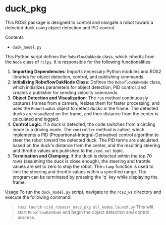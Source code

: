# duck_pkg

This ROS2 package is designed to control and navigate a robot toward a detected duck using object detection and PID control.

Contents
* `duck_model.py`

This Python script defines the `RoboflowOakNode` class, which inherits from the `Node` class of `rclpy`. It is responsible for the following functionalities:

1. **Importing Dependencies**: Imports necessary Python modules and ROS2 libraries for object detection, control, and publishing commands.
2. **Initializing RoboflowOakNode Class**: Defines the `RoboflowOakNode` class, which initializes parameters for object detection, PID control, and creates a publisher for sending velocity commands.
3. **Object Detection and Visualization**: The `run` method continuously captures frames from a camera, resizes them for faster processing, and uses the `RoboflowOak` object to detect ducks in the frame. The detected ducks are visualized on the frame, and their distance from the center is calculated and logged.
4. **Control Logic**: If a duck is detected, the code switches from a circling mode to a driving mode. The `controller` method is called, which implements a PID (Proportional-Integral-Derivative) control algorithm to steer the robot toward the detected duck. The PID terms are calculated based on the duck's distance from the center, and the resulting steering and throttle values are published to the `/cmd_vel` topic.
5. **Termination and Clamping**: If the duck is detected within the top 70 rows (assuming the duck is close enough), the steering and throttle values are set to zero to stop the robot. The `clamp` function is used to limit the steering and throttle values within a specified range. The program can be terminated by pressing the 'q' key while displaying the frame.

Usage
To run the `duck_model.py` script, navigate to the `ros2_ws` directory and execute the following command:
  > ```ros2 launch ucsd_robocar_nav2_pkg all_nodes.launch.py```
This will start `RoboflowOakNode` and begin the object detection and control process.
